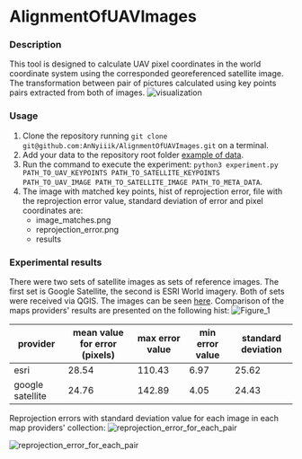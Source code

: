 # AlignmentOfUAVImages
### Description
This tool is designed to calculate UAV pixel coordinates in the world coordinate system using the corresponded georeferenced 
satellite image. The transformation between pair of pictures calculated using key points pairs extracted from both of 
images. 
![visualization](https://github.com/AnNyiiik/HWThirdTerm/assets/114094098/b6596732-c49f-47cc-baa8-01f9c97bfd31)
### Usage
1. Clone the repository running `git clone git@github.com:AnNyiiik/AlignmentOfUAVImages.git` on a terminal.
1. Add your data to the repository root folder  [example of data](example_of_data).
1. Run the command to execute the experiment: `python3 experiment.py PATH_TO_UAV_KEYPOINTS PATH_TO_SATELLITE_KEYPOINTS 
   PATH_TO_UAV_IMAGE PATH_TO_SATELLITE_IMAGE PATH_TO_META_DATA`.
1. The image with matched key points, hist of reprojection error, file with the reprojection error value, 
   standard deviation of error and pixel coordinates are:
   * image_matches.png
   * reprojection_error.png
   * results 
### Experimental results
There were two sets of satellite images as sets of reference images. The first set is Google Satellite, the second is
ESRI World imagery. Both of sets were received via QGIS. The images can be seen [here](https://disk.yandex.ru/d/gnq7IZf6hADQyA). 
Comparison of the maps providers' results are presented on the following hist:
![Figure_1](https://github.com/AnNyiiik/AlignmentOfUAVImages/assets/114094098/8026519e-4023-4cea-8225-9dfc9e8a5114)

|     provider     | mean value for error (pixels) | max error value | min error value | standard deviation |
| ---------------- | ----------------------------- | --------------- | --------------- | ------------------ |
|      esri        |        28.54                  |      110.43     |      6.97       |       25.62        |
| google satellite |        24.76                  |      142.89     |      4.05      |       24.43         |

Reprojection errors with standard deviation value for each image in each map providers' collection:
![reprojection_error_for_each_pair](https://github.com/AnNyiiik/AlignmentOfUAVImages/assets/114094098/326ee9f6-9459-4aa1-adba-83e31e385c05)

![reprojection_error_for_each_pair](https://github.com/AnNyiiik/AlignmentOfUAVImages/assets/114094098/d0f54d73-d3bd-42f9-8d8b-026bca82b5bf)